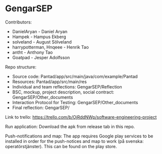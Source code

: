 # GengarSEP

Contributors:
- DanielAryan             - Daniel Aryan
- Hampek                  - Hampus Ekberg
- solveland               - August Sölveland
- harrypotterman, Hnqeee  - Henrik Tao
- antht                   - Anthony Tao
- Goatpad                 - Jesper Adolfsson

Repo structure:
- Source code:                                        Pantad/app/src/main/java/com/example/Pantad
- Resources:                                          Pantad/app/src/main/res
- Individual and team reflections:                    GengarSEP/Reflection
- BSC, mockup, project description, social contract:  GengarSEP/Other_documents
- Interaction Protocol for Testing:                   GengarSEP/Other_documents
- Final reflection:                                   GengarSEP/

Link to trello:
https://trello.com/b/OjRddNWp/software-engineering-project

Run application:
Download the apk from release tab in this repo.

Push-notifications and map:
The app requires Google play services to be installed in order for the push-notices and map to work (på svenska: operatörstjänster).
This can be found on the play store. 


